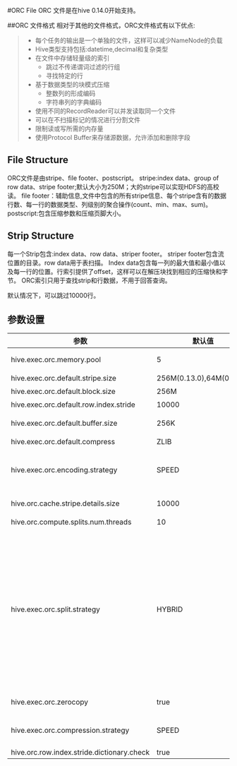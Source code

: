 #ORC File
ORC 文件是在hive 0.14.0开始支持。

##ORC 文件格式
相对于其他的文件格式，ORC文件格式有以下优点:
>* 每个任务的输出是一个单独的文件，这样可以减少NameNode的负载
>* Hive类型支持包括:datetime,decimal和复杂类型
>* 在文件中存储轻量级的索引
>   + 跳过不传递谓词过滤的行组
>   + 寻找特定的行
>* 基于数据类型的块模式压缩
>   + 整数列的形成编码
>   + 字符串列的字典编码
>* 使用不同的RecordReader可以并发读取同一个文件
>* 可以在不扫描标记的情况进行分割文件
>* 限制读或写所需的内存量
>* 使用Protocol Buffer来存储源数据，允许添加和删除字段
## File Structure
ORC文件是由stripe、file footer、postscript。
stripe:index data、group of row data、stripe footer;默认大小为250M；大的stripe可以实现HDFS的高校读。
file footer：辅助信息,文件中包含的所有stripe信息、每个stripe含有的数据行数、每一行的数据类型、列级别的聚合操作(count、min、max、sum)。
postscript:包含压缩参数和压缩页脚大小。

## Strip Structure
每一个Strip包含:index data、row data、striper footer。
striper footer包含流位置的目录。row data用于表扫描。
Index data包含每一列的最大值和最小值以及每一行的位置。行索引提供了offset，这样可以在解压块找到相应的压缩快和字节。
ORC索引只用于查找strip和行数据，不用于回答查询。

默认情况下，可以跳过10000行。


## 参数设置
|参数|默认值|解释|
|----|----|----|
|hive.exec.orc.memory.pool|5|在写文件时，heap的最大值|
|hive.exec.orc.default.stripe.size|256M(0.13.0),64M(0.14.0)|默认的stripe大小|
|hive.exec.orc.default.block.size|256M|默认数据块大小|
|hive.exec.orc.default.row.index.stride|10000|strip默认的行数|
|hive.exec.orc.default.buffer.size|256K|默认的缓存区大小|
|hive.exec.orc.default.compress|ZLIB|默认的压缩方式|
|hive.exec.orc.encoding.strategy|SPEED|写数据默认的编码策略，有两种SPEED和Compression|
|hive.orc.cache.stripe.details.size|10000|每个stripe可以缓存的大小|
|hive.orc.compute.splits.num.threads|10|并行度|
|hive.exec.orc.split.strategy|HYBRID|拆分策略:BI(不从HDFS中读取数据，进行与拆分)、ETL(在拆分前，读取文件footer)、HYBRID(如果文件小于预期的mapper数量，读取所有文件的footer，在平均文件大小小于HDFS默认大小的情况下，每个文件生成一个分区)|
|hive.exec.orc.zerocopy|true|是否使用零复制来读取数据|
|hive.exec.orc.compression.strategy|SPEED|写数据的压缩格式，有SPEED和COMPRESSIONS|
|hive.orc.row.index.stride.dictionary.check|true||
